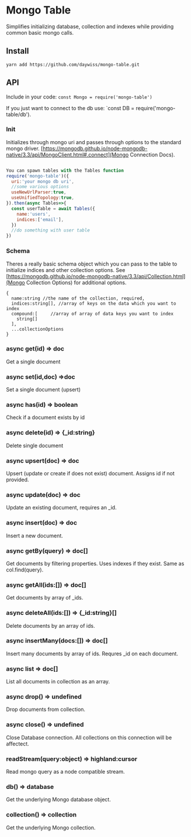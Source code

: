 # Mongo Table
Simplifies initializing database, collection and indexes while providing
common basic mongo calls. 

## Install
`yarn add https://github.com/daywiss/mongo-table.git`

## API
Include in your code: `const Mongo = require('mongo-table')`

If you just want to connect to the db use: `const DB = require('mongo-table/db').


### Init
Initializes through mongo uri and passes through options to the standard mongo driver.
[https://mongodb.github.io/node-mongodb-native/3.3/api/MongoClient.html#.connect](Mongo Connection Docs).

```js

You can spawn tables with the Tables function
require('mongo-table')({
  uri:'your mongo db uri',
  //some various options
  useNewUrlParser:true,
  useUnifiedTopology:true,
}).then(async Tables=>{
  const userTable = await Tables({
    name:'users',
    indices:['email'],
  })
  //do something with user table
})

```
### Schema
Theres a really basic schema object which you can pass to the table to initialize indices
and other collection options. See [https://mongodb.github.io/node-mongodb-native/3.3/api/Collection.html](Mongo Collection Options)
for additional options.

```
{
  name:string //the name of the collection, required,
  indices:string[], //array of keys on the data which you want to index
  compound:[     //array of array of data keys you want to index
    string[]
  ],
  ...collectionOptions
}
```

### async get(id) => doc
Get a single document

### async set(id,doc) =>doc
Set a single document (upsert)

### async has(id) => boolean
Check if a document exists by id

### async delete(id) => {_id:string}
Delete single document

### async upsert(doc) => doc
Upsert (update or create if does not exist) document. Assigns id if not provided.

### async update(doc) => doc
Update an existing document, requires an _id.

### async insert(doc) => doc
Insert a new document.

### async getBy(query) => doc[]
Get documents by filtering properties. Uses indexes if they exist. Same as col.find(query).

### async getAll(ids:[]) => doc[]
Get documents by array of _ids.

### async deleteAll(ids:[]) => {_id:string}[]
Delete documents by an array of ids.

### async insertMany(docs:[]) => doc[]
Insert many documents by array of ids. Requres _id on each document.

### async list => doc[]
List all documents in collection as an array.

### async drop() => undefined
Drop documents from collection.

### async close() => undefined
Close Database connection. All collections on this connection will be affectect.

### readStream(query:object) => highland:cursor
Read mongo query as a node compatible stream.

### db() => database
Get the underlying Mongo database object.

### collection() => collection
Get the underlying Mongo collection.





